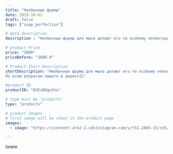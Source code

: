 ```yaml
---
title: "Необычные формы"
date: 2019-10-01
draft: false
tags: ["soap_perfection"]

# meta description
description : "Необычные формы для мыла делают его по особому неповторимым. Набор мыла придётся по вкусу мужчине, если его сделать с ароматом зелёного чая, яркого букета цитру"

# product Price
price: "3000"
priceBefore: "3600.0"

# Product Short Description
shortDescription: "Необычные формы для мыла делают его по особому неповторимым. Набор мыла придётся по вкусу мужчине, если его сделать с ароматом зелёного чая, яркого букета цитрусов, свежим ароматом морской волны... ароматов просто море 😎как и море разнообразных форм🤗
По всем вопросам пишите в директ😉"

#product ID
productID: "B3EvBQgnIno"

# type must be "products"
type: "products"

# product Images
# first image will be shown in the product page
images:
  - image: "https://scontent-arn2-2.cdninstagram.com/v/t51.2885-15/e35/70829692_2258760367677881_4683390597571696031_n.jpg?se=7&tp=1&_nc_ht=scontent-arn2-2.cdninstagram.com&_nc_cat=105&_nc_ohc=HdXrLl84CM0AX8KzUsF&ccb=7-4&oh=a91b2c7c675c1e19d8a56d2834877350&oe=6081D09C&ig_cache_key=MjE0NTA0NjExNzE2NzY5NjM2MA%3D%3D.2-ccb7-4"

---
```

lorem
